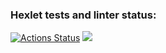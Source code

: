 ### Hexlet tests and linter status:
[![Actions Status](https://github.com/NataliVod/java-project-61/workflows/hexlet-check/badge.svg)](https://github.com/NataliVod/java-project-61/actions)
<a href="https://codeclimate.com/github/NataliVod/java-project-61/test_coverage"><img src="https://api.codeclimate.com/v1/badges/d06aabdf0c386848d641/test_coverage" /></a>
